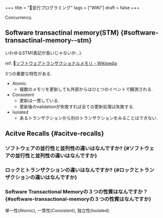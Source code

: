+++
title = "📝並行プログラミング"
tags = ["WIKI"]
draft = false
+++

Concurrency.


## Software transactinal memory(STM) {#software-transactinal-memory--stm}

いわゆるSTM(表記が長いじゃないか...).

ref: 🔗[ソフトウェアトランザクショナルメモリ - Wikipedia](https://ja.wikipedia.org/wiki/%E3%82%BD%E3%83%95%E3%83%88%E3%82%A6%E3%82%A7%E3%82%A2%E3%83%88%E3%83%A9%E3%83%B3%E3%82%B6%E3%82%AF%E3%82%B7%E3%83%A7%E3%83%8A%E3%83%AB%E3%83%A1%E3%83%A2%E3%83%AA)

3つの重要な特性がある.

-   Atomic
    -   複数のメモリを更新しても外部からはひとつのイベントで観測される.
-   Consistent
    -   更新は一貫している.
    -   更新後のvalidationが失敗すれば全ての更新処理は失敗する.
-   Isolated
    -   あるトランザクションから別のトランザクションをみることはできない.


## Acitve Recalls {#acitve-recalls}


### ソフトウェアの並行性と並列性の違いはなんですか? {#ソフトウェアの並行性と並列性の違いはなんですか}


### ロックとトランザクションの違いはなんですか? {#ロックとトランザクションの違いはなんですか}


### Software Transactional Memoryの３つの性質はなんですか？ {#software-transactional-memoryの３つの性質はなんですか}

単一性(Atomic), 一貫性(Consistent), 独立性(Isolated).
